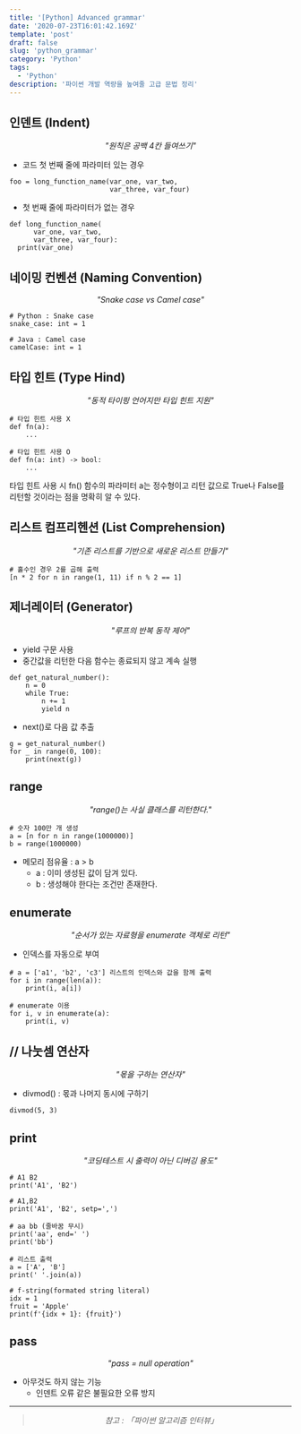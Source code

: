 ```yaml
---
title: '[Python] Advanced grammar'
date: '2020-07-23T16:01:42.169Z'
template: 'post'
draft: false
slug: 'python_grammar'
category: 'Python'
tags:
  - 'Python'
description: '파이썬 개발 역량을 높여줄 고급 문법 정리'
---
```


## 인덴트 (Indent)

<center><i>"원칙은 공백 4칸 들여쓰기"</i></center>

- 코드 첫 번째 줄에 파라미터 있는 경우

```{.python}
foo = long_function_name(var_one, var_two,
                         var_three, var_four)
```

- 첫 번째 줄에 파라미터가 없는 경우

```{.python}
def long_function_name(
      var_one, var_two,
      var_three, var_four):
  print(var_one)
```

## 네이밍 컨벤션 (Naming Convention)

<center><i>"Snake case vs Camel case"</i></center>

```{.python}
# Python : Snake case
snake_case: int = 1

# Java : Camel case
camelCase: int = 1
```

## 타입 힌트 (Type Hind)

<center><i>"동적 타이핑 언어지만 타입 힌트 지원"</i></center>

```{.python}
# 타입 힌트 사용 X
def fn(a):
    ...

# 타입 힌트 사용 O
def fn(a: int) -> bool:
    ...
```

타입 힌트 사용 시 fn() 함수의 파라미터 a는 정수형이고 리턴 값으로 True나 False를 리턴할 것이라는 점을 명확히 알 수 있다.

## 리스트 컴프리헨션 (List Comprehension)

<center><i>"기존 리스트를 기반으로 새로운 리스트 만들기"</i></center>

```{.python}
# 홀수인 경우 2를 곱해 출력
[n * 2 for n in range(1, 11) if n % 2 == 1]
```

## 제너레이터 (Generator)

<center><i>"루프의 반복 동작 제어"</i></center>

- yield 구문 사용
- 중간값을 리턴한 다음 함수는 종료되지 않고 계속 실행

```{.python}
def get_natural_number():
    n = 0
    while True:
        n += 1
        yield n
```

- next()로 다음 값 추출

```{.python}
g = get_natural_number()
for _ in range(0, 100):
    print(next(g))
```

## range

<center><i>"range()는 사실 클래스를 리턴한다."</i></center>

```{.python}
# 숫자 100만 개 생성
a = [n for n in range(1000000)]
b = range(1000000)
```

- 메모리 점유율 : a > b
  - a : 이미 생성된 값이 담겨 있다.
  - b : 생성해야 한다는 조건만 존재한다.

## enumerate

<center><i>"순서가 있는 자료형을 enumerate 객체로 리턴"</i></center>

- 인덱스를 자동으로 부여

```{.python}
# a = ['a1', 'b2', 'c3'] 리스트의 인덱스와 값을 함께 출력
for i in range(len(a)):
    print(i, a[i])

# enumerate 이용
for i, v in enumerate(a):
    print(i, v)
```

## // 나눗셈 연산자

<center><i>"몫을 구하는 연산자"</i></center>

- divmod() : 몫과 나머지 동시에 구하기

```{.python}
divmod(5, 3)
```

## print

<center><i>"코딩테스트 시 출력이 아닌 디버깅 용도"</i></center>

```{.python}
# A1 B2
print('A1', 'B2')

# A1,B2
print('A1', 'B2', setp=',')

# aa bb (줄바꿈 무시)
print('aa', end=' ')
print('bb')

# 리스트 출력
a = ['A', 'B']
print(' '.join(a))

# f-string(formated string literal)
idx = 1
fruit = 'Apple'
print(f'{idx + 1}: {fruit}')
```

## pass

<center><i>"pass = null operation"</i></center>

- 아무것도 하지 않는 기능
  - 인덴트 오류 같은 불필요한 오류 방지

<hr>

> <center><i>참고 : 「파이썬 알고리즘 인터뷰」</i></center>
